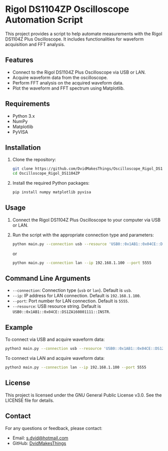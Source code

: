 # Rigol DS1104ZP Oscilloscope Automation Script

This project provides a script to help automate measurements with the Rigol DS1104Z Plus Oscilloscope. It includes functionalities for waveform acquisition and FFT analysis.

## Features

- Connect to the Rigol DS1104Z Plus Oscilloscope via USB or LAN.
- Acquire waveform data from the oscilloscope.
- Perform FFT analysis on the acquired waveform data.
- Plot the waveform and FFT spectrum using Matplotlib.

## Requirements

- Python 3.x
- NumPy
- Matplotlib
- PyVISA

## Installation

1. Clone the repository:
    ```sh
    git clone https://github.com/DvidMakesThings/Oscilloscope_Rigol_DS1104ZP.git
    cd Oscilloscope_Rigol_DS1104ZP
    ```

2. Install the required Python packages:
    ```sh
    pip install numpy matplotlib pyvisa
    ```

## Usage

1. Connect the Rigol DS1104Z Plus Oscilloscope to your computer via USB or LAN.

2. Run the script with the appropriate connection type and parameters:
    ```sh
    python main.py --connection usb --resource 'USB0::0x1AB1::0x04CE::DS1ZA160801111::INSTR'
    ```
    or
    ```sh
    python main.py --connection lan --ip 192.168.1.100 --port 5555
    ```

## Command Line Arguments

- `--connection`: Connection type (`usb` or `lan`). Default is `usb`.
- `--ip`: IP address for LAN connection. Default is `192.168.1.100`.
- `--port`: Port number for LAN connection. Default is `5555`.
- `--resource`: USB resource string. Default is `USB0::0x1AB1::0x04CE::DS1ZA160801111::INSTR`.

## Example

To connect via USB and acquire waveform data:
```sh
python3 main.py --connection usb --resource 'USB0::0x1AB1::0x04CE::DS1ZA160801111::INSTR'
```

To connect via LAN and acquire waveform data:
```sh
python3 main.py --connection lan --ip 192.168.1.100 --port 5555
```

## License

This project is licensed under the GNU General Public License v3.0. See the LICENSE file for details.

## Contact

For any questions or feedback, please contact:
- Email: [s.dvid@hotmail.com](mailto:s.dvid@hotmail.com)
- GitHub: [DvidMakesThings](https://github.com/DvidMakesThings)